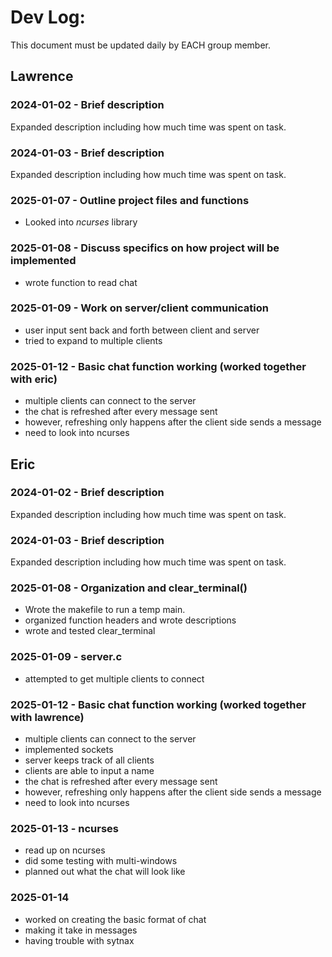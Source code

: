 # Dev Log:

This document must be updated daily by EACH group member.

## Lawrence

### 2024-01-02 - Brief description
Expanded description including how much time was spent on task.

### 2024-01-03 - Brief description
Expanded description including how much time was spent on task.

### 2025-01-07 - Outline project files and functions
- Looked into *ncurses* library 

### 2025-01-08 - Discuss specifics on how project will be implemented 
- wrote function to read chat

### 2025-01-09 - Work on server/client communication
- user input sent back and forth between client and server
- tried to expand to multiple clients

### 2025-01-12 - Basic chat function working (worked together with eric)
- multiple clients can connect to the server 
- the chat is refreshed after every message sent 
- however, refreshing only happens after the client side sends a message
- need to look into ncurses 

## Eric

### 2024-01-02 - Brief description
Expanded description including how much time was spent on task.

### 2024-01-03 - Brief description
Expanded description including how much time was spent on task.

### 2025-01-08 - Organization and clear_terminal()
- Wrote the makefile to run a temp main.
- organized function headers and wrote descriptions
- wrote and tested clear_terminal

### 2025-01-09 - server.c
- attempted to get multiple clients to connect

### 2025-01-12 - Basic chat function working (worked together with lawrence)
- multiple clients can connect to the server 
- implemented sockets 
- server keeps track of all clients
- clients are able to input a name
- the chat is refreshed after every message sent 
- however, refreshing only happens after the client side sends a message
- need to look into ncurses 

### 2025-01-13 - ncurses
- read up on ncurses
- did some testing with multi-windows 
- planned out what the chat will look like

### 2025-01-14
- worked on creating the basic format of chat
- making it take in messages
- having trouble with sytnax